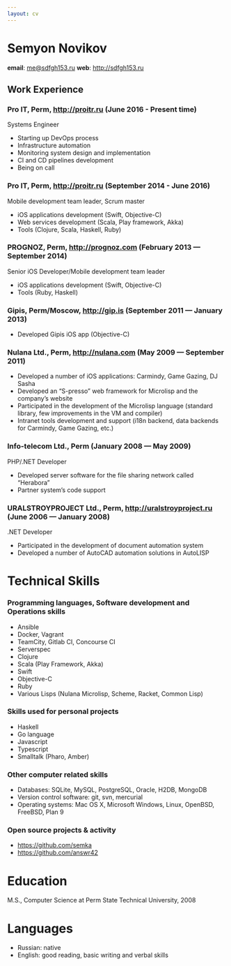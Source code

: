 ```yaml
---
layout: cv
---
```


Semyon Novikov
===========

**email**: <me@sdfgh153.ru>
**web**: <http://sdfgh153.ru>

## Work Experience

### Pro IT, Perm, <http://proitr.ru> (June 2016 - Present time)
Systems Engineer

- Starting up DevOps process
- Infrastructure automation
- Monitoring system design and implementation
- CI and CD pipelines development
- Being on call

### Pro IT, Perm, <http://proitr.ru> (September 2014 - June 2016)
Mobile development team leader, Scrum master

- iOS applications development (Swift, Objective-C)
- Web services development (Scala, Play framework, Akka)
- Tools (Clojure, Scala, Haskell, Ruby)

### PROGNOZ, Perm, <http://prognoz.com> (February 2013 — September 2014)
Senior iOS Developer/Mobile development team leader

- iOS applications development (Swift, Objective-C)
- Tools (Ruby, Haskell)

### Gipis, Perm/Moscow, <http://gip.is> (September 2011 — January 2013)

- Developed Gipis iOS app (Objective-C)

### Nulana Ltd., Perm, <http://nulana.com> (May 2009 — September 2011)

- Developed a number of iOS applications: Carmindy, Game Gazing, DJ Sasha
- Developed an “S-presso” web framework for Microlisp and the company’s website
- Participated in the development of the Microlisp language (standard library, few improvements in the VM and compiler)
- Intranet tools development and support (i18n backend, data backends for Carmindy, Game Gazing, etc.)

### Info-telecom Ltd., Perm (January 2008 — May 2009)
PHP/.NET Developer

- Developed server software for the file sharing network called “Herabora”
- Partner system’s code support

### URALSTROYPROJECT Ltd., Perm, <http://uralstroyproject.ru> (June 2006 — January 2008)
.NET Developer

- Participated in the development of document automation system
- Developed a number of AutoCAD automation solutions in AutoLISP

# Technical Skills

### Programming languages, Software development and Operations skills

- Ansible
- Docker, Vagrant
- TeamCity, Gitlab CI, Concourse CI
- Serverspec
- Clojure
- Scala (Play Framework, Akka)
- Swift
- Objective-C
- Ruby
- Various Lisps (Nulana Microlisp, Scheme, Racket, Common Lisp)

### Skills used for personal projects

- Haskell
- Go language
- Javascript
- Typescript
- Smalltalk (Pharo, Amber)

### Other computer related skills

- Databases: SQLite, MySQL, PostgreSQL, Oracle, H2DB, MongoDB
- Version control software: git, svn, mercurial
- Operating systems: Mac OS X, Microsoft Windows, Linux, OpenBSD, FreeBSD, Plan 9

### Open source projects & activity

- <https://github.com/semka>
- <https://github.com/answr42>

# Education
M.S., Computer Science at Perm State Technical University, 2008

# Languages

- Russian: native
- English: good reading, basic writing and verbal skills

